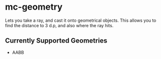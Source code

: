 # mc-geometry
Lets you take a ray, and cast it onto geometrical objects. This allows you to find the distance to 3 d.p, and also where the ray hits.

## Currently Supported Geometries
- AABB
